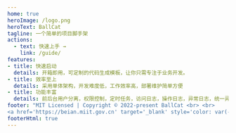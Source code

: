 ```yaml
---
home: true
heroImage: /logo.png
heroText: BallCat
tagline: 一个简单的项目脚手架
actions: 
  - text: 快速上手 →
    link: /guide/
features:
- title: 快速启动
  details: 开箱即用，可定制的代码生成模板，让你只需专注于业务开发。
- title: 效率至上
  details: 采用单体架构，开发难度低，工作效率高，部署维护简单方便
- title: 功能丰富
  details: 前后台用户分离，权限控制，定时任务，访问日志，操作日志，异常日志，统一异常处理，XSS过滤，SQL防注入
footer: "MIT Licensed | Copyright © 2022-present BallCat <br> <br>
<a href='https://beian.miit.gov.cn' target='_blank' style='color: var(--c-text-lighter);'>皖ICP备2023010551号</a>"
footerHtml: true
---
```


